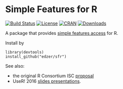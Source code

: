 # Simple Features for R

[![Build Status](https://travis-ci.org/edzer/sfr.png?branch=master)](https://travis-ci.org/edzer/sfr) [![License](http://img.shields.io/badge/license-GPL%20%28%3E=%202%29-brightgreen.svg?style=flat)](http://www.gnu.org/licenses/gpl-2.0.html) [![CRAN](http://www.r-pkg.org/badges/version/sf)](http://cran.rstudio.com/package=sf) [![Downloads](http://cranlogs.r-pkg.org/badges/sf?color=brightgreen)](http://www.r-pkg.org/pkg/sf)

A package that provides [simple features access](https://en.wikipedia.org/wiki/Simple_Features) for R.

Install by
```
library(devtools)
install_github("edzer/sfr")
```

See also:

* the original R Consortium ISC [proposal](PROPOSAL.md)
* UseR! 2016 [slides presentations](http://pebesma.staff.ifgi.de/pebesma_sfr.pdf).
